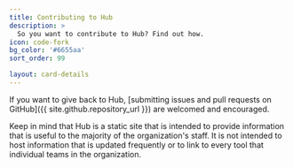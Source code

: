 ```yaml
---
title: Contributing to Hub
description: >
  So you want to contribute to Hub? Find out how.
icon: code-fork
bg_color: '#6655aa'
sort_order: 99

layout: card-details
---
```


If you want to give back to Hub, [submitting issues and pull requests on GitHub]({{ site.github.repository_url }}) are welcomed and encouraged.

Keep in mind that Hub is a static site that is intended to provide information that is useful to the majority of the organization's staff. It is not intended to host information that is updated frequently or to link to every tool that individual teams in the organization.
